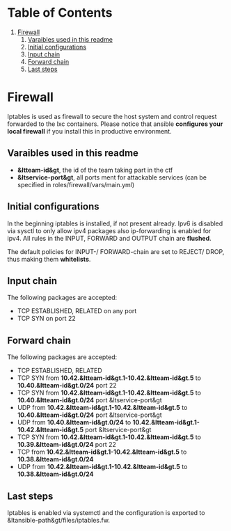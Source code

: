 
# Table of Contents

1.  [Firewall](#org4561048)
    1.  [Varaibles used in this readme](#org69d77fe)
    2.  [Initial configurations](#orge234c04)
    3.  [Input chain](#org1a0f89c)
    4.  [Forward chain](#org82fb6e7)
    5.  [Last steps](#org2688379)


<a id="org4561048"></a>

# Firewall

Iptables is used as firewall to secure the host system and control request forwarded to the lxc containers.
Please notice that ansible **configures your local firewall** if you install this in productive environment.


<a id="org69d77fe"></a>

## Varaibles used in this readme

-   **&ltteam-id&gt**, the id of the team taking part in the ctf
-   **&ltservice-port&gt**, all ports ment for attackable services (can be specified in roles/firewall/vars/main.yml)


<a id="orge234c04"></a>

## Initial configurations

In the beginning iptables is installed, if not present already.
Ipv6 is disabled via sysctl to only allow ipv4 packages also ip-forwarding is enabled for ipv4.
All rules in the INPUT, FORWARD and OUTPUT chain are **flushed**.

The default policies for INPUT-/ FORWARD-chain are set to REJECT/ DROP, thus making them **whitelists**.


<a id="org1a0f89c"></a>

## Input chain

The following packages are accepted:

-   TCP ESTABLISHED, RELATED on any port
-   TCP SYN on port 22


<a id="org82fb6e7"></a>

## Forward chain

The following packages are accepted:

-   TCP ESTABLISHED, RELATED
-   TCP SYN from **10.42.&ltteam-id&gt.1-10.42.&ltteam-id&gt.5** to **10.40.&ltteam-id&gt.0/24** port 22
-   TCP SYN from **10.42.&ltteam-id&gt.1-10.42.&ltteam-id&gt.5** to **10.40.&ltteam-id&gt.0/24** port &ltservice-port&gt
-   UDP from **10.42.&ltteam-id&gt.1-10.42.&ltteam-id&gt.5** to **10.40.&ltteam-id&gt.0/24** port &ltservice-port&gt
-   UDP from **10.40.&ltteam-id&gt.0/24** to **10.42.&ltteam-id&gt.1-10.42.&ltteam-id&gt.5** port &ltservice-port&gt
-   TCP SYN from **10.42.&ltteam-id&gt.1-10.42.&ltteam-id&gt.5** to **10.39.&ltteam-id&gt.0/24** port 22
-   TCP from **10.42.&ltteam-id&gt.1-10.42.&ltteam-id&gt.5** to **10.38.&ltteam-id&gt.0/24**
-   UDP from **10.42.&ltteam-id&gt.1-10.42.&ltteam-id&gt.5** to **10.38.&ltteam-id&gt.0/24**


<a id="org2688379"></a>

## Last steps

Iptables is enabled via systemctl and the configuration is exported to  &ltansible-path&gt/files/iptables.fw.

